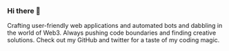 ### Hi there 👋
Crafting user-friendly web applications and automated bots and dabbling in the world of Web3. Always pushing code boundaries and finding creative solutions. Check out my GitHub and twitter for a taste of my coding magic.

<!--
**Sh0bhit/Sh0bhit** is a ✨ _special_ ✨ repository because its `README.md` (this file) appears on your GitHub profile.

Here are some ideas to get you started:

- 🔭 I’m currently working on ...
- 🌱 I’m currently learning ...
- 👯 I’m looking to collaborate on ...
- 🤔 I’m looking for help with ...
- 💬 Ask me about ...
- 📫 How to reach me: ...
- 😄 Pronouns: ...
- ⚡ Fun fact: ...
-->
